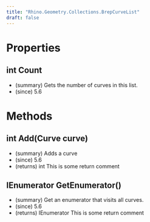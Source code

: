 ```yaml
---
title: "Rhino.Geometry.Collections.BrepCurveList"
draft: false
---
```


# Properties
## int Count
- (summary) Gets the number of curves in this list.
- (since) 5.6
# Methods
## int Add(Curve curve)
- (summary) Adds a curve
- (since) 5.6
- (returns) int This is some return comment
## IEnumerator<Curve> GetEnumerator()
- (summary) Get an enumerator that visits all curves.
- (since) 5.6
- (returns) IEnumerator<Curve> This is some return comment

